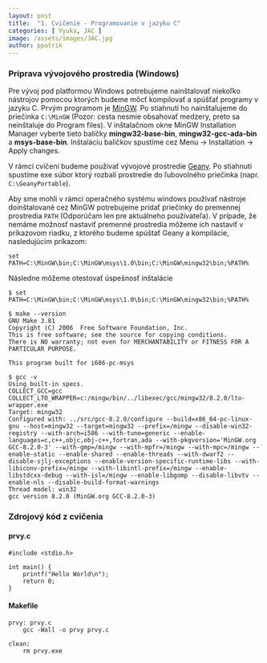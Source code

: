 ```yaml
---
layout: post
title:  "1. Cvičenie - Programovanie v jazyku C"
categories: [ Vyuka, JAC ]
image: /assets/images/JAC.jpg
author: ppatrik
---
```


### Príprava vývojového prostredia (Windows)

Pre vývoj pod platformou Windows potrebujeme nainštalovať niekoľko nástrojov pomocou ktorých budeme môcť kompilovať a spúšťať programy v jazyku C.
Prvým programom je [MinGW](https://osdn.net/projects/mingw/downloads/68260/mingw-get-setup.exe/).
Po stiahnutí ho nainštalujeme do priečinka `C:\MinGW` (Pozor: cesta nesmie obsahovať medzery, preto sa neinštaluje do Program files).
V inštalačnom okne MinGW Installation Manager vyberte tieto balíčky **mingw32-base-bin**, **mingw32-gcc-ada-bin** a **msys-base-bin**.
Inštaláciu balíčkov spustíme cez Menu -> Installation -> Apply changes.

V rámci cvičení budeme používať vývojové prostredie [Geany](https://portableapps.com/apps/development/geany_portable).
Po stiahnutí spustíme exe súbor ktorý rozbalí prostredie do ľubovolného priečinka (napr. `C:\GeanyPortable`).

Aby sme mohli v rámci operačného systému windows používať nástroje doinštalované cez MinGW potrebujeme pridať priečinky do premennej prostredia `PATH` (Odporúčam len pre aktuálneho používateľa).
V prípade, že nemáme možnosť nastaviť premenné prostredia môžeme ich nastaviť v príkazovom riadku, z ktorého budeme spúštať Geany a kompilácie, nasledujúcim príkazom:

```
set PATH=C:\MinGW\bin;C:\MinGW\msys\1.0\bin;C:\MinGW\mingw32\bin;%PATH%
```

Následne môžeme otestovať úspešnosť inštalácie

```
$ set PATH=C:\MinGW\bin;C:\MinGW\msys\1.0\bin;C:\MinGW\mingw32\bin;%PATH%

$ make --version
GNU Make 3.81
Copyright (C) 2006  Free Software Foundation, Inc.
This is free software; see the source for copying conditions.
There is NO warranty; not even for MERCHANTABILITY or FITNESS FOR A
PARTICULAR PURPOSE.

This program built for i686-pc-msys

$ gcc -v
Using built-in specs.
COLLECT_GCC=gcc
COLLECT_LTO_WRAPPER=c:/mingw/bin/../libexec/gcc/mingw32/8.2.0/lto-wrapper.exe
Target: mingw32
Configured with: ../src/gcc-8.2.0/configure --build=x86_64-pc-linux-gnu --host=mingw32 --target=mingw32 --prefix=/mingw --disable-win32-registry --with-arch=i586 --with-tune=generic --enable-languages=c,c++,objc,obj-c++,fortran,ada --with-pkgversion='MinGW.org GCC-8.2.0-3' --with-gmp=/mingw --with-mpfr=/mingw --with-mpc=/mingw --enable-static --enable-shared --enable-threads --with-dwarf2 --disable-sjlj-exceptions --enable-version-specific-runtime-libs --with-libiconv-prefix=/mingw --with-libintl-prefix=/mingw --enable-libstdcxx-debug --with-isl=/mingw --enable-libgomp --disable-libvtv --enable-nls --disable-build-format-warnings
Thread model: win32
gcc version 8.2.0 (MinGW.org GCC-8.2.0-3)
```

### Zdrojový kód z cvičenia

#### prvy.c
```
#include <stdio.h>

int main() {
    printf("Hello World\n");
    return 0;
}
```

#### Makefile
```
prvy: prvy.c
    gcc -Wall -o prvy prvy.c

clean:
    rm prvy.exe
```